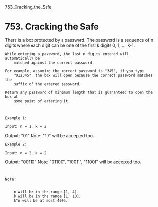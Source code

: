 753_Cracking_the_Safe
# 753. Cracking the Safe

There is a box protected by a password. The password is a sequence of n
        digits where each digit can be one of the first k digits 0, 1, ...,
            k-1.

    While entering a password, the last n digits entered will automatically be
        matched against the correct password.

    For example, assuming the correct password is "345", if you type
        "012345", the box will open because the correct password matches the
        suffix of the entered password.

    Return any password of minimum length that is guaranteed to open the box at
        some point of entering it.

     

    Example 1:

    Input: n = 1, k = 2
Output: "01"
Note: "10" will be accepted too.

    Example 2:

    Input: n = 2, k = 2
Output: "00110"
Note: "01100", "10011", "11001" will be accepted too.

     

    Note:

    
        n will be in the range [1, 4].
        k will be in the range [1, 10].
        k^n will be at most 4096.